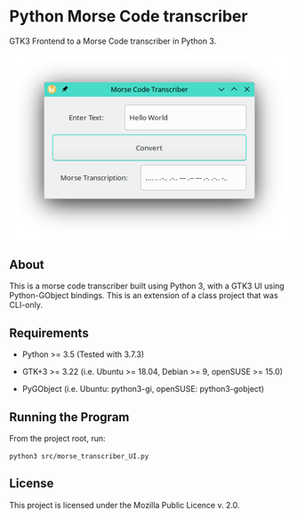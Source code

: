 # Python Morse Code transcriber

GTK3 Frontend to a Morse Code transcriber in Python 3.

![Screenshot of application](morse_code.png)

## About

This is a morse code transcriber built using Python 3, with a GTK3 UI using Python-GObject bindings.
This is an extension of a class project that was CLI-only.

## Requirements

- Python >= 3.5 (Tested with 3.7.3)

- GTK+3 >= 3.22 (i.e. Ubuntu >= 18.04, Debian >= 9, openSUSE >= 15.0)

- PyGObject (i.e. Ubuntu: python3-gi, openSUSE: python3-gobject)

## Running the Program

From the project root, run:

`python3 src/morse_transcriber_UI.py`

## License

This project is licensed under the Mozilla Public Licence v. 2.0.
